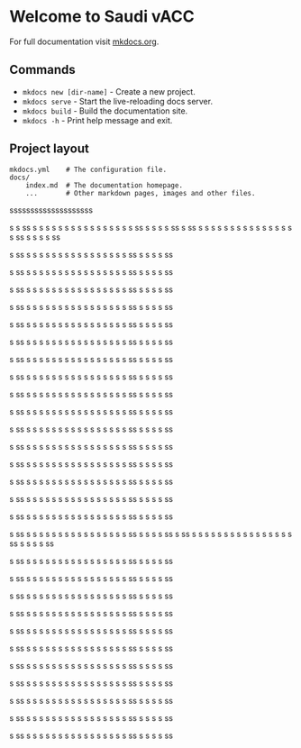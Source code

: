 # Welcome to Saudi vACC

For full documentation visit [mkdocs.org](https://www.mkdocs.org).

## Commands

* `mkdocs new [dir-name]` - Create a new project.
* `mkdocs serve` - Start the live-reloading docs server.
* `mkdocs build` - Build the documentation site.
* `mkdocs -h` - Print help message and exit.

## Project layout

    mkdocs.yml    # The configuration file.
    docs/
        index.md  # The documentation homepage.
        ...       # Other markdown pages, images and other files.
ssssssssssssssssssss


s
s
ss
s
s
s
s
s
s
s
s
s
s
s
s
s
s
s
s
ss
s
s
s
s
ss
s
ss
s
s
s
s
s
s
s
s
s
s
s
s
s
s
s
s
ss
s
s
s
s
ss

s
ss
s
s
s
s
s
s
s
s
s
s
s
s
s
s
s
s
ss
s
s
s
s
ss

s
ss
s
s
s
s
s
s
s
s
s
s
s
s
s
s
s
s
ss
s
s
s
s
ss

s
ss
s
s
s
s
s
s
s
s
s
s
s
s
s
s
s
s
ss
s
s
s
s
ss

s
ss
s
s
s
s
s
s
s
s
s
s
s
s
s
s
s
s
ss
s
s
s
s
ss

s
ss
s
s
s
s
s
s
s
s
s
s
s
s
s
s
s
s
ss
s
s
s
s
ss

s
ss
s
s
s
s
s
s
s
s
s
s
s
s
s
s
s
s
ss
s
s
s
s
ss

s
ss
s
s
s
s
s
s
s
s
s
s
s
s
s
s
s
s
ss
s
s
s
s
ss

s
ss
s
s
s
s
s
s
s
s
s
s
s
s
s
s
s
s
ss
s
s
s
s
ss

s
ss
s
s
s
s
s
s
s
s
s
s
s
s
s
s
s
s
ss
s
s
s
s
ss

s
ss
s
s
s
s
s
s
s
s
s
s
s
s
s
s
s
s
ss
s
s
s
s
ss

s
ss
s
s
s
s
s
s
s
s
s
s
s
s
s
s
s
s
ss
s
s
s
s
ss

s
ss
s
s
s
s
s
s
s
s
s
s
s
s
s
s
s
s
ss
s
s
s
s
ss

s
ss
s
s
s
s
s
s
s
s
s
s
s
s
s
s
s
s
ss
s
s
s
s
ss

s
ss
s
s
s
s
s
s
s
s
s
s
s
s
s
s
s
s
ss
s
s
s
s
ss

s
ss
s
s
s
s
s
s
s
s
s
s
s
s
s
s
s
s
ss
s
s
s
s
ss

s
ss
s
s
s
s
s
s
s
s
s
s
s
s
s
s
s
s
ss
s
s
s
s
ss

s
ss
s
s
s
s
s
s
s
s
s
s
s
s
s
s
s
s
ss
s
s
s
s
ss
s
ss
s
s
s
s
s
s
s
s
s
s
s
s
s
s
s
s
ss
s
s
s
s
ss

s
ss
s
s
s
s
s
s
s
s
s
s
s
s
s
s
s
s
ss
s
s
s
s
ss

s
ss
s
s
s
s
s
s
s
s
s
s
s
s
s
s
s
s
ss
s
s
s
s
ss

s
ss
s
s
s
s
s
s
s
s
s
s
s
s
s
s
s
s
ss
s
s
s
s
ss

s
ss
s
s
s
s
s
s
s
s
s
s
s
s
s
s
s
s
ss
s
s
s
s
ss

s
ss
s
s
s
s
s
s
s
s
s
s
s
s
s
s
s
s
ss
s
s
s
s
ss

s
ss
s
s
s
s
s
s
s
s
s
s
s
s
s
s
s
s
ss
s
s
s
s
ss

s
ss
s
s
s
s
s
s
s
s
s
s
s
s
s
s
s
s
ss
s
s
s
s
ss

s
ss
s
s
s
s
s
s
s
s
s
s
s
s
s
s
s
s
ss
s
s
s
s
ss

s
ss
s
s
s
s
s
s
s
s
s
s
s
s
s
s
s
s
ss
s
s
s
s
ss

s
ss
s
s
s
s
s
s
s
s
s
s
s
s
s
s
s
s
ss
s
s
s
s
ss

s
ss
s
s
s
s
s
s
s
s
s
s
s
s
s
s
s
s
ss
s
s
s
s
ss


